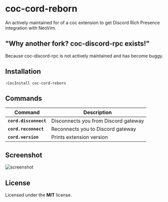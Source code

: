 # coc-cord-reborn

An actively maintained for of a coc extension to get Discord Rich Presence integration with NeoVim.

## "Why another fork? coc-discord-rpc exists!"

Because coc-discord-rpc is not actively maintained and has become buggy.

## Installation

`:CocInstall coc-cord-reborn`

## Commands

| Command | Description |
| - | - |
| **`cord.disconnect`** | Disconnects you from Discord gateway |
| **`cord.reconnect`** | Reconnects you to Discord gateway |
| **`cord.version`** | Prints extension version |

## Screenshot

![screenshot](screenshot.png)

## License

Licensed under the **MIT** license.

